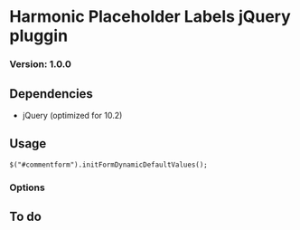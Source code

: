 # Harmonic Placeholder Labels jQuery pluggin
### Version: 1.0.0
	
## Dependencies

* jQuery (optimized for 10.2)	
	
## Usage

```
$("#commentform").initFormDynamicDefaultValues();

```

### Options	
	
## To do
